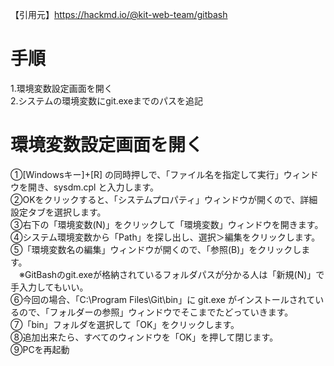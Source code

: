 【引用元】https://hackmd.io/@kit-web-team/gitbash  

# 手順  
1.環境変数設定画面を開く  
2.システムの環境変数にgit.exeまでのパスを追記  

# 環境変数設定画面を開く  
①[Windowsキー]+[R] の同時押しで、「ファイル名を指定して実行」ウィンドウを開き、sysdm.cpl と入力します。  
②OKをクリックすると、「システムプロパティ」ウィンドウが開くので、詳細設定タブを選択します。  
③右下の「環境変数(N)」をクリックして「環境変数」ウィンドウを開きます。
④システム環境変数から「Path」を探し出し、選択＞編集をクリックします。  
⑤「環境変数名の編集」ウィンドウが開くので、「参照(B)」をクリックします。  
　※GitBashのgit.exeが格納されているフォルダパスが分かる人は「新規(N)」で手入力してもいい。  
⑥今回の場合、「C:\Program Files\Git\bin」に git.exe がインストールされているので、「フォルダーの参照」ウィンドウでそこまでたどっていきます。  
⑦「bin」フォルダを選択して「OK」をクリックします。  
⑧追加出来たら、すべてのウィンドウを「OK」を押して閉じます。  
⑨PCを再起動
